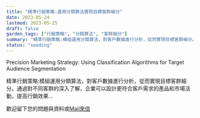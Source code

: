 ```yaml
---
title: "精準行銷策略:運用分類算法實現目標客群細分"
date: 2023-05-24
lastmod: 2023-05-25
draft: false
garden_tags: ["行銷策略", "分類算法", "客群細分"]
summary: "精準行銷策略:模組運用分類算法，對客戶數據進行分析，從而實現目標客群細分。通過對不同客群的深入了解，企業可以設計更符合客戶需求的產品和市場活動，提高行銷效果"
status: "seeding"
---
```


Precision Marketing Strategy: Using Classification Algorithms for Target Audience Segmentation

精準行銷策略:模組運用分類算法，對客戶數據進行分析，從而實現目標客群細分。通過對不同客群的深入了解，企業可以設計更符合客戶需求的產品和市場活動，提高行銷效果...  

歡迎留下您的問題與資料或[Mail來信](mailto:william@insightbotics.com)
